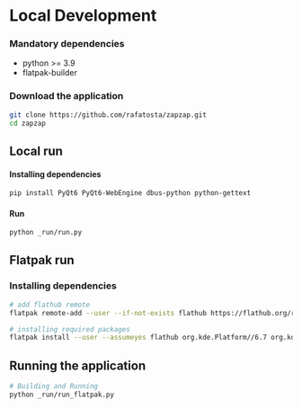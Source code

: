 # Local Development

### Mandatory dependencies
- python >= 3.9
- flatpak-builder

### Download the application
```bash
git clone https://github.com/rafatosta/zapzap.git
cd zapzap
```

## Local run
#### Installing dependencies
```bash
pip install PyQt6 PyQt6-WebEngine dbus-python python-gettext
```
#### Run
```bash
python _run/run.py
```

## Flatpak run

### Installing dependencies
```bash
# add flathub remote
flatpak remote-add --user --if-not-exists flathub https://flathub.org/repo/flathub.flatpakrepo

# installing required packages
flatpak install --user --assumeyes flathub org.kde.Platform//6.7 org.kde.Sdk//6.7 com.riverbankcomputing.PyQt.BaseApp//6.7 
```
## Running the application

```bash
# Building and Running
python _run/run_flatpak.py
```
